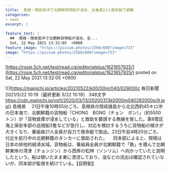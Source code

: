 ```yaml
---
title:  島根・隠岐島沖で北朝鮮貨物船が浸水、全乗員21人救命艇で避難  
categories:
- news
excerpt: |
  
feature_text: |
  ##  島根・隠岐島沖で北朝鮮貨物船が浸水、全...
  Sat, 22 May 2021 13:32:05  +0900
feature_image: "https://picsum.photos/2560/600?image=733"
image: "https://picsum.photos/2560/600?image=733"
---
```


[https://rosie.5ch.net/test/read.cgi/editorialplus/1621657925/](https://rosie.5ch.net/test/read.cgi/editorialplus/1621657925/)
posted on Sat, 22 May 2021 13:32:05  +0900

<!--more-->

![](https://mainichi.jp/articles/20210522/k00/00m/040/029000c 毎日新聞 2021/5/22 10:19（最終更新 5/22 10:19） 348文字 [https://cdn.mainichi.jp/vol1/2020/03/13/20200313k0000m040262000p/9.jpg)](https://cdn.mainichi.jp/vol1/2020/03/13/20200313k0000m040262000p/9.jpg)) 島根県 　21日午後10時55分ごろ、島根県の隠岐諸島から北北西約45キロ沖の日本海で、北朝鮮籍の貨物船「CHONG　BONG（チョン　ボン）」（約5500トン）が「貨物倉庫が浸水している」と救助を要請する無線を発した。第8管区海上保安本部の巡視船3隻などが急行し、対応を検討するうちに貨物船の傾きが大きくなり、乗組員21人全員が自力で救命艇で脱出。22日午前4時20分ごろ、付近を航行中の北朝鮮籍のタンカーに救助された。 　同本部によると、現場は日本の排他的経済水域。貨物船は、乗組員全員が北朝鮮籍で「鉄」を積んで北朝鮮東岸の清津（チョンジン）から西岸の松林（ソンリム）へ向かっていたと説明したという。船は傾いたまま東に漂流しており、油などの流出は確認されていないが、同本部が監視を続けている。【目野創】
